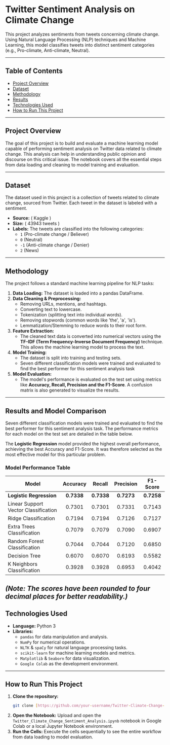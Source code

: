 # Twitter Sentiment Analysis on Climate Change

This project analyzes sentiments from tweets concerning climate change. Using Natural Language Processing (NLP) techniques and Machine Learning, this model classifies tweets into distinct sentiment categories (e.g., Pro-climate, Anti-climate, Neutral).

---

## Table of Contents
- [Project Overview](#project-overview)
- [Dataset](#dataset)
- [Methodology](#methodology)
- [Results](#results)
- [Technologies Used](#technologies-used)
- [How to Run This Project](#how-to-run-this-project)

---

## Project Overview

The goal of this project is to build and evaluate a machine learning model capable of performing sentiment analysis on Twitter data related to climate change. This analysis can help in understanding public opinion and discourse on this critical issue. The notebook covers all the essential steps from data loading and cleaning to model training and evaluation.

---

## Dataset

The dataset used in this project is a collection of tweets related to climate change, sourced from Twitter. Each tweet in the dataset is labeled with a sentiment.

* **Source:** ( Kaggle )
* **Size:** ( 43943 tweets )
* **Labels:** The tweets are classified into the following categories:
    * `1` (Pro-climate change / Believer)
    * `0` (Neutral)
    * `-1` (Anti-climate change / Denier)
    * `2` (News)

---

## Methodology

The project follows a standard machine learning pipeline for NLP tasks:

1.  **Data Loading:** The dataset is loaded into a pandas DataFrame.
2.  **Data Cleaning & Preprocessing:**
    * Removing URLs, mentions, and hashtags.
    * Converting text to lowercase.
    * Tokenization (splitting text into individual words).
    * Removing stopwords (common words like 'the', 'a', 'is').
    * Lemmatization/Stemming to reduce words to their root form.
3.  **Feature Extraction:**
    * The cleaned text data is converted into numerical vectors using the **TF-IDF (Term Frequency-Inverse Document Frequency)** technique. This allows the machine learning model to process the text.
4.  **Model Training:**
    * The dataset is split into training and testing sets.
    * Seven different classification models were trained and evaluated to find the best performer for this sentiment analysis task
5.  **Model Evaluation:**
    * The model's performance is evaluated on the test set using metrics like **Accuracy, Recall, Precision and the F1-Score**. A confusion matrix is also generated to visualize the results.

---

## Results and Model Comparison

Seven different classification models were trained and evaluated to find the best performer for this sentiment analysis task. The performance metrics for each model on the test set are detailed in the table below.

The **Logistic Regression** model provided the highest overall performance, achieving the best Accuracy and F1-Score. It was therefore selected as the most effective model for this particular problem.

### Model Performance Table

| Model                                  | Accuracy | Recall   | Precision| F1-Score |
| -------------------------------------- | :------: | :------: | :------: | :------: |
| **Logistic Regression** | **0.7338** | **0.7338** | **0.7273** | **0.7258** |
| Linear Support Vector Classification   |  0.7301  |  0.7301  |  0.7331  |  0.7143  |
| Ridge Classification                   |  0.7194  |  0.7194  |  0.7126  |  0.7127  |
| Extra Trees Classification             |  0.7079  |  0.7079  |  0.7090  |  0.6907  |
| Random Forest Classification           |  0.7044  |  0.7044  |  0.7120  |  0.6850  |
| Decision Tree                          |  0.6070  |  0.6070  |  0.6193  |  0.5582  |
| K Neighbors Classification             |  0.3928  |  0.3928  |  0.6953  |  0.4042  |

*(Note: The scores have been rounded to four decimal places for better readability.)*
---

## Technologies Used

* **Language:** Python 3
* **Libraries:**
    * `pandas` for data manipulation and analysis.
    * `NumPy` for numerical operations.
    * `NLTK` & `spaCy` for natural language processing tasks.
    * `scikit-learn` for machine learning models and metrics.
    * `Matplotlib` & `Seaborn` for data visualization.
    * `Google Colab` as the development environment.

---

## How to Run This Project

1.  **Clone the repository:**
    ```bash
    git clone [https://github.com/your-username/Twitter-Climate-Change-Sentiment-Analysis.git](https://github.com/your-username/Twitter-Climate-Change-Sentiment-Analysis.git)
    ```
2.  **Open the Notebook:** Upload and open the `Twitter_Climate_Change_Sentiment_Analysis.ipynb` notebook in Google Colab or a local Jupyter Notebook environment.
3.  **Run the Cells:** Execute the cells sequentially to see the entire workflow from data loading to model evaluation.
